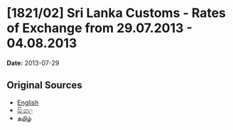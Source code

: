 # [1821/02] Sri Lanka Customs - Rates of Exchange from 29.07.2013 - 04.08.2013

**Date:** 2013-07-29

## Original Sources

- [English](https://documents.gov.lk/view/extra-gazettes/2013/7/1821-02_E.pdf)
- [සිංහල](https://documents.gov.lk/view/extra-gazettes/2013/7/1821-02_S.pdf)
- [தமிழ்](https://documents.gov.lk/view/extra-gazettes/2013/7/1821-02_T.pdf)
